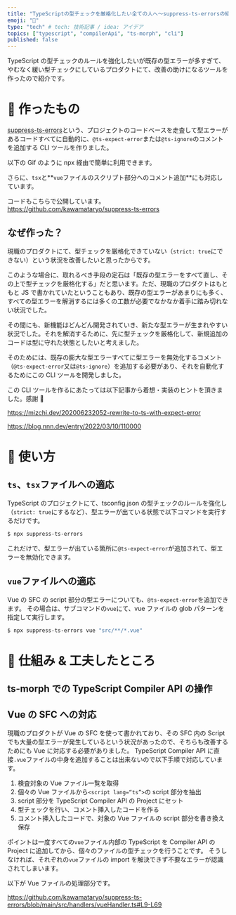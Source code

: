 ```yaml
---
title: "TypeScriptの型チェックを厳格化したい全ての人へ〜suppress-ts-errorsの紹介"
emoji: "🚨"
type: "tech" # tech: 技術記事 / idea: アイデア
topics: ["typescript", "compilerApi", "ts-morph", "cli"]
published: false
---
```


TypeScript の型チェックのルールを強化したいが既存の型エラーが多すぎて、やむなく緩い型チェックにしているプロダクトにて、改善の助けになるツールを作ったので紹介です。

# 🔧 作ったもの

[suppress-ts-errors](https://github.com/kawamataryo/suppress-ts-errors)という、プロジェクトのコードベースを走査して型エラーがあるコードすべてに自動的に、`@ts-expect-error`または`@ts-ignore`のコメントを追加する CLI ツールを作りました。

以下の Gif のように npx 経由で簡単に利用できます。

さらに、`tsx`と**`vue`ファイルのスクリプト部分へのコメント追加**にも対応しています。

コードもこちらで公開しています。
https://github.com/kawamataryo/suppress-ts-errors

## なぜ作った？

現職のプロダクトにて、型チェックを厳格化できていない（`strict: true`にできない）という状況を改善したいと思ったからです。

このような場合に、取れるべき手段の定石は「既存の型エラーをすべて直し、その上で型チェックを厳格化する」だと思います。ただ、現職のプロダクトはもともと JS で書かれていたということもあり、既存の型エラーがあまりにも多く、すべての型エラーを解消するには多くの工数が必要でなかなか着手に踏み切れない状況でした。

その間にも、新機能はどんどん開発されていき、新たな型エラーが生まれやすい状況でした。それを解消するために、先に型チェックを厳格化して、新規追加のコードは型に守れた状態としたいと考えました。

そのためには、既存の膨大な型エラーすべてに型エラーを無効化するコメント（`@ts-expect-error`又は`@ts-ignore`）を追加する必要があり、それを自動化するためにこの CLI ツールを開発しました。

この CLI ツールを作るにあたっては以下記事から着想・実装のヒントを頂きました。感謝 🙏

https://mizchi.dev/202006232052-rewrite-to-ts-with-expect-error

https://blog.nnn.dev/entry/2022/03/10/110000

# 🚀 使い方

## `ts`、`tsx`ファイルへの適応

TypeScript のプロジェクトにて、tsconfig.json の型チェックのルールを強化し（`strict: true`にするなど）、型エラーが出ている状態で以下コマンドを実行するだけです。

```bash
$ npx suppress-ts-errors
```

これだけで、型エラーが出ている箇所に`@ts-expect-error`が追加されて、型エラーを無効化できます。

## `vue`ファイルへの適応

Vue の SFC の script 部分の型エラーについても、`@ts-expect-error`を追加できます。
その場合は、サブコマンドの`vue`にて、vue ファイルの glob パターンを指定して実行します。

```bash
$ npx suppress-ts-errors vue "src/**/*.vue"
```

# 🦾 仕組み & 工夫したところ

## ts-morph での TypeScript Compiler API の操作

## Vue の SFC への対応

現職のプロダクトが Vue の SFC を使って書かれており、その SFC 内の Script でも大量の型エラーが発生しているという状況があったので、そちらも改善するためにも Vue に対応する必要がありました。
TypeScript Compiler API に直接`.vue`ファイルの中身を追加することは出来ないので以下手順で対応しています。

1. 検査対象の Vue ファイル一覧を取得
2. 個々の Vue ファイルから`<script lang=“ts”>`の script 部分を抽出
3. script 部分を TypeScript Compiler API の Project にセット
4. 型チェックを行い、コメント挿入したコードを作る
5. コメント挿入したコードで、対象の Vue ファイルの script 部分を書き換え保存

ポイントは一度すべての`vue`ファイル内部の TypeScript を Compiler API の Project に追加してから、個々のファイルの型チェックを行うことです。
そうしなければ、それぞれの`vue`ファイルの import を解決できず不要なエラーが認識されてしまいます。

以下が Vue ファイルの処理部分です。

https://github.com/kawamataryo/suppress-ts-errors/blob/main/src/handlers/vueHandler.ts#L9-L69
